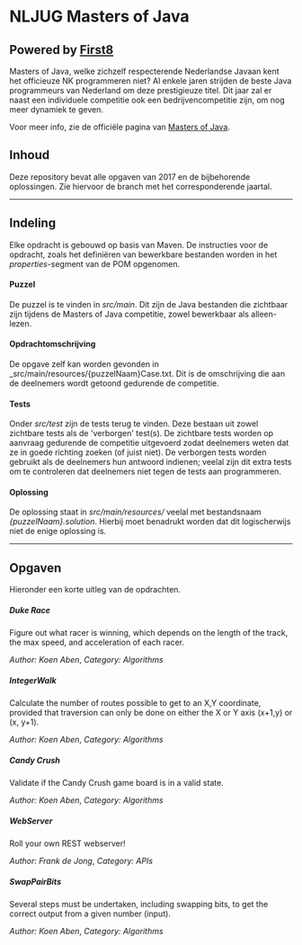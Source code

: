 # NLJUG Masters of Java
## Powered by [First8](http://www.first8.nl)
Masters of Java, welke zichzelf respecterende Nederlandse Javaan
kent het officieuze NK programmeren niet? Al enkele jaren strijden de beste Java programmeurs van Nederland om deze prestigieuze titel. Dit jaar zal er naast een individuele competitie ook een bedrijvencompetitie zijn, om nog meer dynamiek te geven.

Voor meer info, zie de officiële pagina van [Masters of Java](http://www.nljug.org/moj/2017/).

## Inhoud
Deze repository bevat alle opgaven van 2017 en de bijbehorende oplossingen. Zie hiervoor de branch met het corresponderende jaartal.

---

## Indeling
Elke opdracht is gebouwd op basis van Maven. De instructies voor de opdracht, zoals het definiëren van bewerkbare bestanden worden in het _properties_-segment van de POM opgenomen.

#### Puzzel
De puzzel is te vinden in _src/main_. Dit zijn de Java bestanden die zichtbaar zijn tijdens de Masters of Java competitie, zowel bewerkbaar als alleen-lezen.

#### Opdrachtomschrijving
De opgave zelf kan worden gevonden in _src/main/resources/{puzzelNaam}Case.txt. Dit is de omschrijving die aan de deelnemers wordt getoond gedurende de competitie.

#### Tests
Onder _src/test_ zijn de tests terug te vinden. Deze bestaan uit zowel zichtbare tests als de 'verborgen' test(s). De zichtbare tests worden op aanvraag gedurende de competitie uitgevoerd zodat deelnemers weten dat ze in goede richting zoeken (of juist niet). De verborgen tests worden gebruikt als de deelnemers hun antwoord indienen; veelal zijn dit extra tests om te controleren dat deelnemers niet tegen de tests aan programmeren.

#### Oplossing
De oplossing staat in _src/main/resources/_ veelal met bestandsnaam _{puzzelNaam}.solution_. Hierbij moet benadrukt worden dat dit logischerwijs niet de enige oplossing is.

---

## Opgaven
Hieronder een korte uitleg van de opdrachten.

##### Duke Race
Figure out what racer is winning, which depends on the length of the track, the max speed, and acceleration of each racer.

_Author: Koen Aben_,
_Category: Algorithms_

##### IntegerWalk
Calculate the number of routes possible to get to an X,Y coordinate, provided that traversion can only be done on either the X or Y axis (x+1,y) or (x, y+1).

_Author: Koen Aben_,
_Category: Algorithms_

##### Candy Crush
Validate if the Candy Crush game board is in a valid state.

_Author: Koen Aben_,
_Category: Algorithms_

##### WebServer
Roll your own REST webserver!

_Author: Frank de Jong_,
_Category: APIs_

##### SwapPairBits
Several steps must be undertaken, including swapping bits, to get the correct output from a given number (input).

_Author: Koen Aben_,
_Category: Algorithms_
